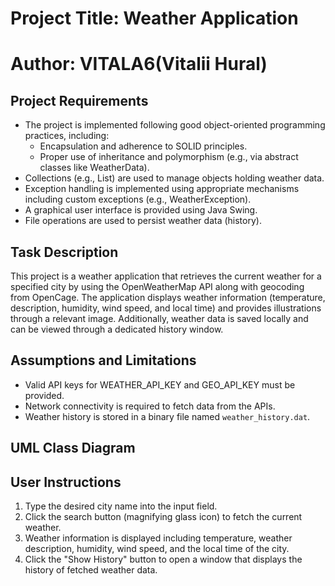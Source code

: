 # Project Title: Weather Application
# Author: VITALA6(Vitalii Hural)

## Project Requirements
- The project is implemented following good object-oriented programming practices, including:
  - Encapsulation and adherence to SOLID principles.
  - Proper use of inheritance and polymorphism (e.g., via abstract classes like WeatherData).
- Collections (e.g., List) are used to manage objects holding weather data.
- Exception handling is implemented using appropriate mechanisms including custom exceptions (e.g., WeatherException).
- A graphical user interface is provided using Java Swing.
- File operations are used to persist weather data (history).

## Task Description
This project is a weather application that retrieves the current weather for a specified city by using the OpenWeatherMap API along with geocoding from OpenCage. The application displays weather information (temperature, description, humidity, wind speed, and local time) and provides illustrations through a relevant image. Additionally, weather data is saved locally and can be viewed through a dedicated history window.

## Assumptions and Limitations
- Valid API keys for WEATHER_API_KEY and GEO_API_KEY must be provided.
- Network connectivity is required to fetch data from the APIs.
- Weather history is stored in a binary file named `weather_history.dat`.

## UML Class Diagram

## User Instructions
1. Type the desired city name into the input field.
2. Click the search button (magnifying glass icon) to fetch the current weather.
3. Weather information is displayed including temperature, weather description, humidity, wind speed, and the local time of the city.
4. Click the "Show History" button to open a window that displays the history of fetched weather data.
